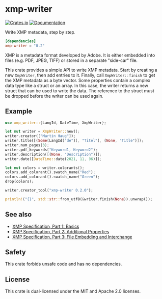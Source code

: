 # xmp-writer
[![Crates.io](https://img.shields.io/crates/v/xmp-writer.svg)](https://crates.io/crates/xmp-writer)
[![Documentation](https://docs.rs/xmp-writer/badge.svg)](https://docs.rs/xmp-writer)

Write XMP metadata, step by step.

```toml
[dependencies]
xmp-writer = "0.2"
```

XMP is a metadata format developed by Adobe. It is either embedded into
files (e.g. PDF, JPEG, TIFF) or stored in a separate "side-car" file.

This crate provides a simple API to write XMP metadata. Start by creating
a new `XmpWriter`, then add entries to it. Finally, call `XmpWriter::finish` to
get the XMP metadata as a byte vector. Some properties contain a complex data type like a
struct or an array. In this case, the writer returns a new struct that can be used to
write the data. The reference to the struct must be dropped before the writer can be used
again.

## Example

```rust
use xmp_writer::{LangId, DateTime, XmpWriter};

let mut writer = XmpWriter::new();
writer.creator(["Martin Haug"]);
writer.title([(Some(LangId("de")), "Titel"), (None, "Title")]);
writer.num_pages(3);
writer.pdf_keywords("Keyword1, Keyword2");
writer.description([(None, "Description")]);
writer.date([DateTime::date(2021, 11, 06)]);

let mut colors = writer.colorants();
colors.add_colorant().swatch_name("Red");
colors.add_colorant().swatch_name("Green");
drop(colors);

writer.creator_tool("xmp-writer 0.2.0");

println!("{}", std::str::from_utf8(&writer.finish(None)).unwrap());
```

## See also
- [XMP Specification, Part 1: Basics](https://github.com/adobe/XMP-Toolkit-SDK/blob/main/docs/XMPSpecificationPart1.pdf)
- [XMP Specification, Part 2: Additional Properties](https://github.com/adobe/XMP-Toolkit-SDK/blob/main/docs/XMPSpecificationPart2.pdf)
- [XMP Specification, Part 3: File Embedding and Interchange](https://github.com/adobe/XMP-Toolkit-SDK/blob/main/docs/XMPSpecificationPart3.pdf)

## Safety
This crate forbids unsafe code and has no dependencies.

## License
This crate is dual-licensed under the MIT and Apache 2.0 licenses.
